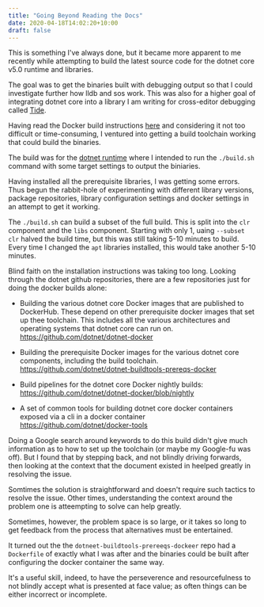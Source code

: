 ```yaml
---
title: "Going Beyond Reading the Docs"
date: 2020-04-18T14:02:20+10:00
draft: false
---
```


This is something I've always done, but it became more apparent to me recently while attempting to build the latest source code for the dotnet core v5.0 runtime and libraries.

The goal was to get the binaries built with debugging output so that I could investigate further how lldb and sos work. This was also for a higher goal of integrating dotnet core into a library I am writing for cross-editor debugging called [Tide](https://github.com/tide-org).

Having read the Docker build instructions [here](https://github.com/dotnet/runtime/blob/master/docs/workflow/building/coreclr/linux-instructions.md) and considering it not too difficult or time-consuming, I ventured into getting a build toolchain working that could build the binaries.

The build was for the [dotnet runtime](https://github.com/dotnet/runtime/) where I intended to run the `./build.sh` command with some target settings to output the biniaries.

Having installed all the prerequisite libraries, I was getting some errors. Thus begun the rabbit-hole of experimenting with different library versions, package repositories, library configuration settings and docker settings in an attempt to get it working.

The `./build.sh` can build a subset of the full build. This is split into the `clr` component and the `libs` component. Starting with only 1, uaing `--subset clr` halved the build time, but this was still taking 5-10 minutes to build. Every time I changed the `apt` libraries installed, this would take another 5-10 minutes.

Blind faith on the installation instructions was taking too long. Looking through the dotnet github repositories, there are a few repositories just for doing the docker builds alone:

- Building the various dotnet core Docker images that are published to DockerHub. These depend on other prerequisite docker images that set up thee toolchain. This includes all the various architectures and operating systems that dotnet core can run on.
https://github.com/dotnet/dotnet-docker

- Building the prerequisite Docker images for the various dotnet core components, including the build toolchain.
https://github.com/dotnet/dotnet-buildtools-prereqs-docker

- Build pipelines for the dotnet core Docker nightly builds:
https://github.com/dotnet/dotnet-docker/blob/nightly

- A set of common tools for building dotnet core docker containers exposed via a cli in a docker container
https://github.com/dotnet/docker-tools

Doing a Google search around keywords to do this build didn't give much information as to how to set up the toolchain (or maybe my Google-fu was off). But I found that by stepping back, and not blindly driving forwards, then looking at the context that the document existed in heelped greatly in resolving the issue.

Somtimes the solution is straightforward and doesn't require such tactics to resolve the issue. Other times, understanding the context around the problem one is atteempting to solve can help greatly.

Sometimes, however, the problem space is so large, or it takes so long to get feedback from the process that alternatives must be entertained.

It turned out the the `dotneet-buildtools-prereeqs-dockeer` repo had a `Dockerfile` of exactly what I was after and the binaries could be built after configuring the docker container the same way.

It's a useful skill, indeed, to have the perseverence and resourcefulness to not blindly accept what is presented at face value; as often things can be either incorrect or incomplete.
